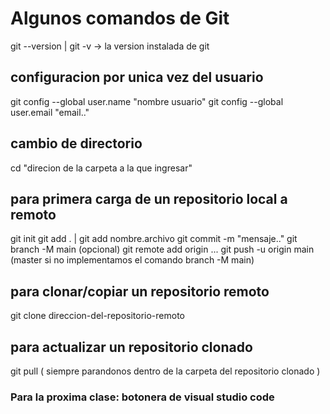 # Algunos comandos de Git


git --version | git -v -> la version instalada de git 

## configuracion por unica vez del usuario

git config --global user.name "nombre usuario"
git config --global user.email "email.."
## cambio de directorio

cd "direcion de la carpeta a la que ingresar"

## para primera carga de un repositorio local a remoto

git init
git add . | git add nombre.archivo
git commit -m "mensaje.."
git branch -M main (opcional)
git remote add origin ...
git push -u origin main (master si no implementamos el comando branch -M main)


## para clonar/copiar un repositorio remoto

 git clone direccion-del-repositorio-remoto

## para actualizar un repositorio clonado

git pull ( siempre parandonos dentro de la carpeta del repositorio clonado )

### Para la proxima clase: botonera de visual studio code 